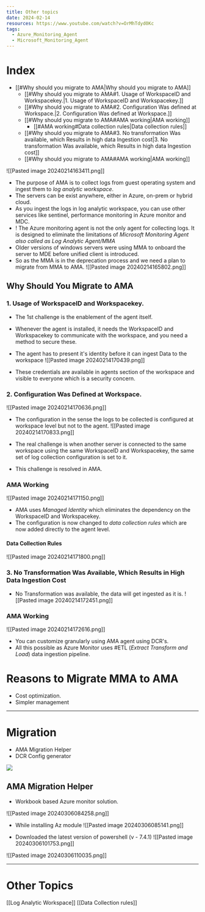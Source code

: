 ```yaml
---
title: Other topics
date: 2024-02-14
resources: https://www.youtube.com/watch?v=OrMhTdyd0Kc
tags:
  - Azure_Monitoring_Agent
  - Microsoft_Monitoring_Agent
---
```


# Index

- [[#Why should you migrate to AMA|Why should you migrate to AMA]]
	- [[#Why should you migrate to AMA#1. Usage of WorkspaceID and Workspacekey.|1. Usage of WorkspaceID and Workspacekey.]]
	- [[#Why should you migrate to AMA#2. Configuration Was defined at Workspace.|2. Configuration Was defined at Workspace.]]
	- [[#Why should you migrate to AMA#AMA working|AMA working]]
		- [[#AMA working#Data collection rules|Data collection rules]]
	- [[#Why should you migrate to AMA#3. No transformation Was available, which Results in high data Ingestion cost|3. No transformation Was available, which Results in high data Ingestion cost]]
	- [[#Why should you migrate to AMA#AMA working|AMA working]]

![[Pasted image 20240214163411.png]]

- The purpose of AMA is to collect logs from guest operating system and ingest them to *log analytic workspace*.
- The servers can be exist anywhere, either in Azure, on-prem or hybrid cloud.
- As you ingest the logs in log analytic workspace, you can use other services like sentinel, performance monitoring in Azure monitor and MDC.
- ! The Azure monitoring agent is not the only agent for collecting logs. It is designed to eliminate the limitations of *Microsoft Monitoring Agent also called as Log Analytic Agent/MMA*
- Older versions of windows servers were using MMA to onboard the server to MDE before unified client is introduced.
- So as the MMA is in the deprecation process and we need a plan to migrate from MMA to AMA.
![[Pasted image 20240214165802.png]]

## Why Should You Migrate to AMA

### 1. Usage of WorkspaceID and Workspacekey.

- The 1st challenge is the enablement of the agent itself.
- Whenever the agent is installed, it needs the WorkspaceID and Workspacekey to communicate with the workspace, and you need a method to secure these.
- The agent has to present it's identity before it can ingest Data to the workspace
![[Pasted image 20240214170439.png]]

- These credentials are available in agents section of the workspace and visible to everyone which is a security concern.

### 2. Configuration Was Defined at Workspace.

![[Pasted image 20240214170636.png]]

- The configuration in the sense the logs to be collected is configured at workspace level but not to the agent.
![[Pasted image 20240214170833.png]]

- The real challenge is when another server is connected to the same workspace using the same WorkspaceID and Workspacekey, the same set of log collection configuration is set to it.
- This challenge is resolved in AMA.

### AMA Working

![[Pasted image 20240214171150.png]]

- AMA uses *Managed Identity* which eliminates the dependency on the WorkspaceID and Workspacekey.
- The configuration is now changed to *data collection rules* which are now added directly to the agent level.

#### Data Collection Rules

![[Pasted image 20240214171800.png]]

### 3. No Transformation Was Available, Which Results in High Data Ingestion Cost

- No Transformation was available, the data will get ingested as it is.
![[Pasted image 20240214172451.png]]

### AMA Working

![[Pasted image 20240214172616.png]]

- You can customize granularly using AMA agent using DCR's.
- All this possible as Azure Monitor uses #ETL (*Extract Transform and Load*) data ingestion pipeline.

# Reasons to Migrate MMA to AMA

- Cost optimization.
- Simpler management 

---
# Migration

- AMA Migration Helper
- DCR Config generator

<img src = "https://learn.microsoft.com/en-us/azure/azure-monitor/agents/media/azure-monitor-agent-migration/mma-to-ama-migration-steps.png"/>

## AMA Migration Helper

- Workbook based Azure monitor solution.

![[Pasted image 20240306084258.png]]

- While installing Az module
![[Pasted image 20240306085141.png]]

- Downloaded the latest version of powershell (v - 7.4.1)
![[Pasted image 20240306101753.png]]

![[Pasted image 20240306110035.png]]

---
# Other Topics

[[Log Analytic Workspace]]
[[Data Collection rules]]